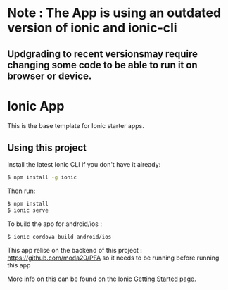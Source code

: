 
# Note : The App is using an outdated version of ionic and ionic-cli
## Updgrading to recent versionsmay require changing some code to be able to run it on browser or device.

Ionic App 
=====================

This is the base template for Ionic starter apps.

## Using this project

Install the latest Ionic CLI if you don't have it already:

```bash
$ npm install -g ionic
```

Then run:

```bash
$ npm install
$ ionic serve
```
To build the app for android/ios : 

```bash
$ ionic cordova build android/ios
```

This app relise on the backend of this project : 
https://github.com/moda20/PFA
so it needs to be running before running this app


More info on this can be found on the Ionic [Getting Started](http://ionicframework.com/docs/v2/getting-started/) page.
